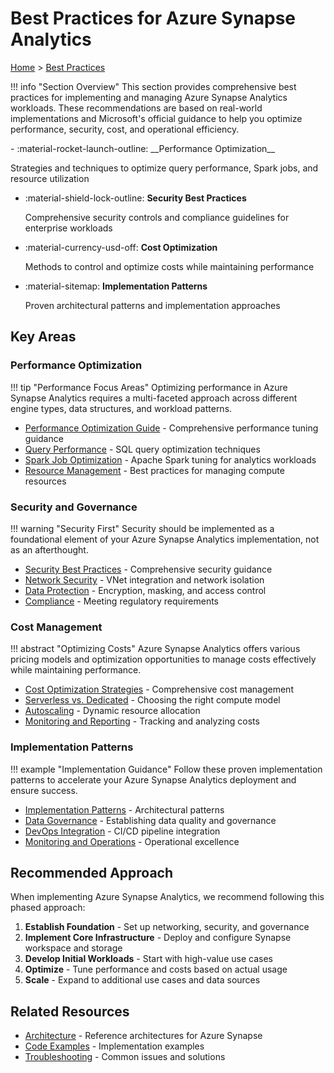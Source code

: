 # Best Practices for Azure Synapse Analytics

[Home](/) > [Best Practices](/docs/best-practices/index.md)

!!! info "Section Overview"
    This section provides comprehensive best practices for implementing and managing Azure Synapse Analytics workloads. These recommendations are based on real-world implementations and Microsoft's official guidance to help you optimize performance, security, cost, and operational efficiency.

<div class="grid cards" markdown>
- :material-rocket-launch-outline: __Performance Optimization__
  
  Strategies and techniques to optimize query performance, Spark jobs, and resource utilization

- :material-shield-lock-outline: __Security Best Practices__
  
  Comprehensive security controls and compliance guidelines for enterprise workloads

- :material-currency-usd-off: __Cost Optimization__
  
  Methods to control and optimize costs while maintaining performance

- :material-sitemap: __Implementation Patterns__
  
  Proven architectural patterns and implementation approaches
</div>

## Key Areas

### Performance Optimization

!!! tip "Performance Focus Areas"
    Optimizing performance in Azure Synapse Analytics requires a multi-faceted approach across different engine types, data structures, and workload patterns.

- [Performance Optimization Guide](/docs/best-practices/performance-optimization.md) - Comprehensive performance tuning guidance
- [Query Performance](/docs/best-practices/performance.md#query-performance) - SQL query optimization techniques
- [Spark Job Optimization](/docs/best-practices/performance.md#spark-optimization) - Apache Spark tuning for analytics workloads
- [Resource Management](/docs/best-practices/performance.md#resource-management) - Best practices for managing compute resources

### Security and Governance

!!! warning "Security First"
    Security should be implemented as a foundational element of your Azure Synapse Analytics implementation, not as an afterthought.

- [Security Best Practices](/docs/best-practices/security.md) - Comprehensive security guidance
- [Network Security](/docs/best-practices/security.md#network-security) - VNet integration and network isolation
- [Data Protection](/docs/best-practices/security.md#data-protection) - Encryption, masking, and access control
- [Compliance](/docs/best-practices/security.md#compliance) - Meeting regulatory requirements

### Cost Management

!!! abstract "Optimizing Costs"
    Azure Synapse Analytics offers various pricing models and optimization opportunities to manage costs effectively while maintaining performance.

- [Cost Optimization Strategies](/docs/best-practices/cost-optimization.md) - Comprehensive cost management
- [Serverless vs. Dedicated](/docs/best-practices/cost-optimization.md#choosing-compute) - Choosing the right compute model
- [Autoscaling](/docs/best-practices/cost-optimization.md#autoscaling) - Dynamic resource allocation
- [Monitoring and Reporting](/docs/best-practices/cost-optimization.md#monitoring) - Tracking and analyzing costs

### Implementation Patterns

!!! example "Implementation Guidance"
    Follow these proven implementation patterns to accelerate your Azure Synapse Analytics deployment and ensure success.

- [Implementation Patterns](/docs/best-practices/implementation-patterns.md) - Architectural patterns
- [Data Governance](/docs/best-practices/data-governance.md) - Establishing data quality and governance
- [DevOps Integration](/docs/devops/pipeline-ci-cd.md) - CI/CD pipeline integration
- [Monitoring and Operations](/docs/monitoring/logging-monitoring-guide.md) - Operational excellence

## Recommended Approach

When implementing Azure Synapse Analytics, we recommend following this phased approach:

1. **Establish Foundation** - Set up networking, security, and governance
2. **Implement Core Infrastructure** - Deploy and configure Synapse workspace and storage
3. **Develop Initial Workloads** - Start with high-value use cases
4. **Optimize** - Tune performance and costs based on actual usage
5. **Scale** - Expand to additional use cases and data sources

## Related Resources

- [Architecture](/docs/architecture/index.md) - Reference architectures for Azure Synapse
- [Code Examples](/docs/code-examples/index.md) - Implementation examples
- [Troubleshooting](/docs/troubleshooting/index.md) - Common issues and solutions
